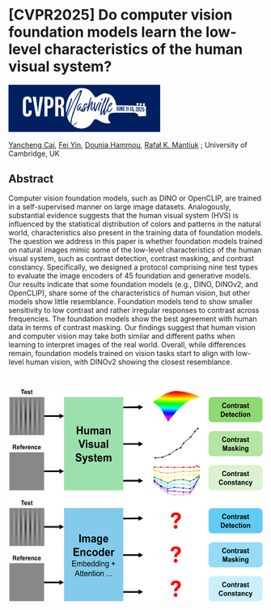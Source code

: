 # [CVPR2025] Do computer vision foundation models learn the low-level characteristics of the human visual system?

<img src="images/cvpr-navbar-logo-2.png" width="300"/>

<a href="https://caiyancheng.github.io/academic.html">Yancheng Cai</a>,
<a href="https://feiiyin.github.io/">Fei Yin</a>,
<a href="https://www.cst.cam.ac.uk/people/dh706">Dounia Hammou</a>,
<a href="https://www.cl.cam.ac.uk/~rkm38/">Rafał K. Mantiuk</a>
; University of Cambridge, UK

## Abstract
Computer vision foundation models, such as DINO or OpenCLIP, are trained in a self-supervised manner on large image datasets. Analogously, substantial evidence suggests that the human visual system (HVS) is influenced by the statistical distribution of colors and patterns in the natural world, characteristics also present in the training data of foundation models. The question we address in this paper is whether foundation models trained on natural images mimic some of the low-level characteristics of the human visual system, such as contrast detection, contrast masking, and contrast constancy. Specifically, we designed a protocol comprising nine test types to evaluate the image encoders of 45 foundation and generative models. Our results indicate that some foundation models (e.g., DINO, DINOv2, and OpenCLIP), share some of the characteristics of human vision, but other models show little resemblance. Foundation models tend to show smaller sensitivity to low contrast and rather irregular responses to contrast across frequencies. The foundation models show the best agreement with human data in terms of contrast masking. Our findings suggest that human vision and computer vision may take both similar and different paths when learning to interpret images of the real world. Overall, while differences remain, foundation models trained on vision tasks start to align with low-level human vision, with DINOv2 showing the closest resemblance.

&ensp;
<p align="center">
  <img src="images/first_figure_8.png" height="420">
</p>
